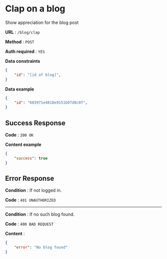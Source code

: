 # Clap on a blog

Show appreciation for the blog post

**URL** : `/blog/clap`

**Method** : `POST`

**Auth required** : `YES`

**Data constraints**

```json
{
    "id": "[id of blog]",
}
```

**Data example**

```json
{
    "id": "603971e4818e9151b07d8c0f",
}
```

## Success Response

**Code** : `200 OK`

**Content example**

```json
{
    "success": true
}
```

## Error Response

**Condition** : If not logged in.

**Code** : `401 UNAUTHORIZED`

---

**Condition** : If no such blog found.

**Code** : `400 BAD REQUEST`

**Content** :

```json
{
    "error": "No blog found"
}
```